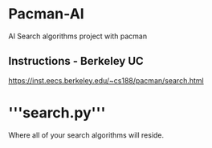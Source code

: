 # Pacman-AI
AI Search algorithms project with pacman 

## Instructions - Berkeley UC
https://inst.eecs.berkeley.edu/~cs188/pacman/search.html

# '''search.py'''
Where all of your search algorithms will reside.

